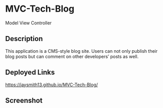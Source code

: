 # MVC-Tech-Blog
Model View Controller

## Description
This application is a CMS-style blog site. Users can not only publish their blog posts but can comment on other developers’ posts as well.

## Deployed Links
https://jaysmith13.github.io/MVC-Tech-Blog/

## Screenshot
